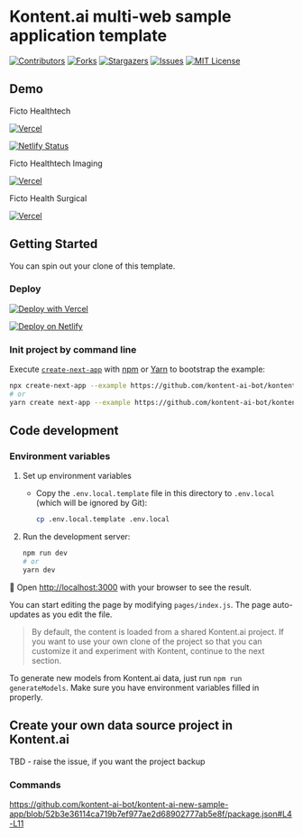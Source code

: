 # Kontent.ai multi-web sample application template

[![Contributors][contributors-shield]][contributors-url]
[![Forks][forks-shield]][forks-url]
[![Stargazers][stars-shield]][stars-url]
[![Issues][issues-shield]][issues-url]
[![MIT License][license-shield]][license-url]

## Demo

Ficto Healthtech

[![Vercel](https://therealsujitk-vercel-badge.vercel.app/?app=health-tech&style=for-the-badge&logo=false)](https://health-tech.vercel.app)

[![Netlify Status](https://api.netlify.com/api/v1/badges/aa724fef-9fda-4a85-8f6b-4a58f6f3763e/deploy-status)](https://app.netlify.com/sites/new-sample-app/deploys)

Ficto Healthtech Imaging

[![Vercel](https://therealsujitk-vercel-badge.vercel.app/?app=health-tech-imaging&style=for-the-badge&logo=false)](https://health-tech-imaging.vercel.app)

Ficto Health Surgical

[![Vercel](https://therealsujitk-vercel-badge.vercel.app/?app=health-tech-surgical&style=for-the-badge&logo=false)](https://health-tech-surgical.vercel.app)

## Getting Started

You can spin out your clone of this template.

### Deploy

[![Deploy with Vercel](https://vercel.com/button)](https://vercel.com/new/git/external?repository-url=https://github.com/kontent-ai/boilerplate-next-js&project-name=kontent-boilerplate-next-js&repository-name=kontent-boilerplate-next-js&env=KONTENT_PROJECT_ID&envDescription=Required%20to%20connect%20the%20app%20with%20Kontent&envLink=https://github.com/kontent-ai/boilerplate-next-js%23Environment-variables)

[![Deploy on Netlify](https://www.netlify.com/img/deploy/button.svg)](https://app.netlify.com/start/deploy?repository=https://github.com/kontent-ai/boilerplate-next-js)

### Init project by command line

Execute [`create-next-app`](https://github.com/vercel/next.js/tree/canary/packages/create-next-app) with [npm](https://docs.npmjs.com/cli/init) or [Yarn](https://yarnpkg.com/lang/en/docs/cli/create/) to bootstrap the example:

```bash
npx create-next-app --example https://github.com/kontent-ai-bot/kontent-ai-new-sample-app kontent-ai-new-sample-app
# or
yarn create next-app --example https://github.com/kontent-ai-bot/kontent-ai-new-sample-app kontent-ai-new-sample-app
```

## Code development

### Environment variables

1. Set up environment variables
    * Copy the `.env.local.template` file in this directory to `.env.local` (which will be ignored by Git):

        ```sh
        cp .env.local.template .env.local
        ```

1. Run the development server:

    ```bash
    npm run dev
    # or
    yarn dev
    ```

🎉 Open [http://localhost:3000](http://localhost:3000) with your browser to see the result.

You can start editing the page by modifying `pages/index.js`. The page auto-updates as you edit the file.

> By default, the content is loaded from a shared Kontent.ai project. If you want to use your own clone of the project so that you can customize it and experiment with Kontent, continue to the next section.

To generate new models from Kontent.ai data, just run `npm run generateModels`. Make sure you have environment variables filled in properly.

## Create your own data source project in Kontent.ai

TBD - raise the issue, if you want the project backup

### Commands

https://github.com/kontent-ai-bot/kontent-ai-new-sample-app/blob/52b3e36114ca719b7ef977ae2d68902777ab5e8f/package.json#L4-L11

[contributors-shield]: https://img.shields.io/github/contributors/kontent-ai-bot/kontent-ai-new-sample-app.svg?style=for-the-badge
[contributors-url]: https://github.com/kontent-ai-bot/kontent-ai-new-sample-app/graphs/contributors
[forks-shield]: https://img.shields.io/github/forks/kontent-ai-bot/kontent-ai-new-sample-app.svg?style=for-the-badge
[forks-url]: https://github.com/kontent-ai-bot/kontent-ai-new-sample-app/network/members
[stars-shield]: https://img.shields.io/github/stars/kontent-ai-bot/kontent-ai-new-sample-app.svg?style=for-the-badge
[stars-url]: https://github.com/kontent-ai-bot/kontent-ai-new-sample-app/stargazers
[issues-shield]: https://img.shields.io/github/issues/kontent-ai-bot/kontent-ai-new-sample-app.svg?style=for-the-badge
[issues-url]:https://github.com/kontent-ai-bot/kontent-ai-new-sample-app/issues
[license-shield]: https://img.shields.io/github/license/kontent-ai-bot/kontent-ai-new-sample-app.svg?style=for-the-badge
[license-url]:https://github.com/kontent-ai-bot/kontent-ai-new-sample-app/blob/master/LICENSE.md
[discord-shield]: https://img.shields.io/discord/821885171984891914?color=%237289DA&label=Kontent.ai%20Discord&logo=discord&style=for-the-badge
[discord-url]: https://discord.com/invite/SKCxwPtevJ
